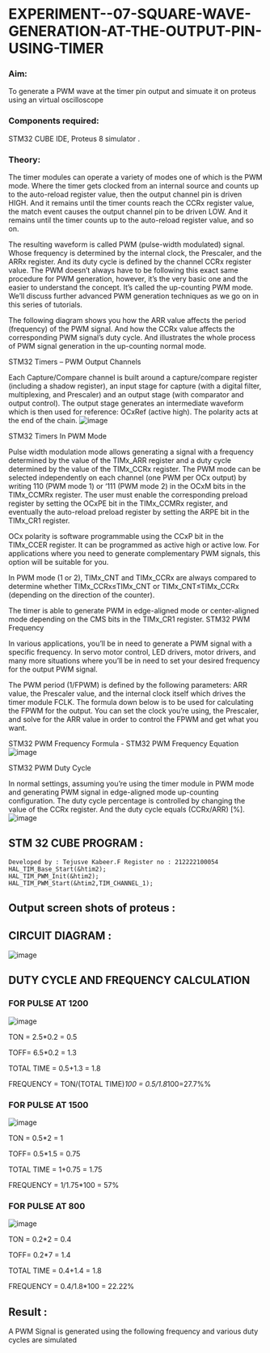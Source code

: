 # EXPERIMENT--07-SQUARE-WAVE-GENERATION-AT-THE-OUTPUT-PIN-USING-TIMER

### Aim:
To generate a PWM wave at the timer pin output and  simuate it on  proteus using an virtual oscilloscope  

### Components required:
STM32 CUBE IDE, Proteus 8 simulator .

### Theory:

The timer modules can operate a variety of modes one of which is the PWM mode. Where the timer gets clocked from an internal source and counts up to the auto-reload register value, then the output channel pin is driven HIGH. And it remains until the timer counts reach the CCRx register value, the match event causes the output channel pin to be driven LOW. And it remains until the timer counts up to the auto-reload register value, and so on.

The resulting waveform is called PWM (pulse-width modulated) signal. Whose frequency is determined by the internal clock, the Prescaler, and the ARRx register. And its duty cycle is defined by the channel CCRx register value. The PWM doesn’t always have to be following this exact same procedure for PWM generation, however, it’s the very basic one and the easier to understand the concept. It’s called the up-counting PWM mode. We’ll discuss further advanced PWM generation techniques as we go on in this series of tutorials.

The following diagram shows you how the ARR value affects the period (frequency) of the PWM signal. And how the CCRx value affects the corresponding PWM signal’s duty cycle. And illustrates the whole process of PWM signal generation in the up-counting normal mode.

STM32 Timers – PWM Output Channels

Each Capture/Compare channel is built around a capture/compare register (including a shadow register), an input stage for capture (with a digital filter, multiplexing, and Prescaler) and an output stage (with comparator and output control). The output stage generates an intermediate waveform which is then used for reference: OCxRef (active high). The polarity acts at the end of the chain.
![image](https://github.com/Reebak04/EXPERIMENT--07-SQUARE-WAVE-GENERATION-AT-THE-OUTPUT-PIN-USING-TIMER/assets/118364993/cfb6fef3-2b44-4fc1-9329-78152c84c171)


STM32 Timers In PWM Mode

Pulse width modulation mode allows generating a signal with a frequency determined by the value of the TIMx_ARR register and a duty cycle determined by the value of the TIMx_CCRx register. The PWM mode can be selected independently on each channel (one PWM per OCx output) by writing 110 (PWM mode 1) or ‘111 (PWM mode 2) in the OCxM bits in the TIMx_CCMRx register. The user must enable the corresponding preload register by setting the OCxPE bit in the TIMx_CCMRx register, and eventually the auto-reload preload register by setting the ARPE bit in the TIMx_CR1 register.

OCx polarity is software programmable using the CCxP bit in the TIMx_CCER register. It can be programmed as active high or active low. For applications where you need to generate complementary PWM signals, this option will be suitable for you.

In PWM mode (1 or 2), TIMx_CNT and TIMx_CCRx are always compared to determine whether TIMx_CCRx≤TIMx_CNT or TIMx_CNT≤TIMx_CCRx (depending on the direction of the counter).

The timer is able to generate PWM in edge-aligned mode or center-aligned mode depending on the CMS bits in the TIMx_CR1 register.
STM32 PWM Frequency

In various applications, you’ll be in need to generate a PWM signal with a specific frequency. In servo motor control, LED drivers, motor drivers, and many more situations where you’ll be in need to set your desired frequency for the output PWM signal.

The PWM period (1/FPWM) is defined by the following parameters: ARR value, the Prescaler value, and the internal clock itself which drives the timer module FCLK. The formula down below is to be used for calculating the FPWM for the output. You can set the clock you’re using, the Prescaler, and solve for the ARR value in order to control the FPWM and get what you want.

STM32 PWM Frequency Formula - STM32 PWM Frequency Equation
![image](https://github.com/vasanthkumarch/EXPERIMENT--07-SQUARE-WAVE-GENERATION-AT-THE-OUTPUT-PIN-USING-TIMER/assets/36288975/aca8a20e-9b99-40c1-bada-f31accaa2ae9)

STM32 PWM Duty Cycle

In normal settings, assuming you’re using the timer module in PWM mode and generating PWM signal in edge-aligned mode up-counting configuration. The duty cycle percentage is controlled by changing the value of the CCRx register. And the duty cycle equals (CCRx/ARR) [%].
![image](https://github.com/vasanthkumarch/EXPERIMENT--07-SQUARE-WAVE-GENERATION-AT-THE-OUTPUT-PIN-USING-TIMER/assets/36288975/58ce0807-331e-49f7-bc8d-373f82592a92)

## STM 32 CUBE PROGRAM :
```
Developed by : Tejusve Kabeer.F Register no : 212222100054
HAL_TIM_Base_Start(&htim2);
HAL_TIM_PWM_Init(&htim2);
HAL_TIM_PWM_Start(&htim2,TIM_CHANNEL_1);
```
## Output screen shots of proteus  :
## CIRCUIT DIAGRAM : 
 ![image](https://github.com/Reebak04/EXPERIMENT--07-SQUARE-WAVE-GENERATION-AT-THE-OUTPUT-PIN-USING-TIMER/assets/118364993/28273f21-c74f-45ec-9f8e-33a1b49221e6)

## DUTY CYCLE AND FREQUENCY CALCULATION 
### FOR PULSE AT 1200
![image](https://github.com/Reebak04/EXPERIMENT--07-SQUARE-WAVE-GENERATION-AT-THE-OUTPUT-PIN-USING-TIMER/assets/118364993/7b8fca40-6a74-490d-8be0-48a65ef2fb0a)


TON = 2.5*0.2 = 0.5

TOFF= 6.5*0.2 = 1.3

TOTAL TIME = 0.5+1.3 = 1.8

FREQUENCY = TON/(TOTAL TIME)*100 = 0.5/1.8*100=27.7%%

### FOR PULSE AT 1500

![image](https://github.com/Reebak04/EXPERIMENT--07-SQUARE-WAVE-GENERATION-AT-THE-OUTPUT-PIN-USING-TIMER/assets/118364993/d3bb3e2e-85bb-498b-b457-3e9a9fcf02a8)


TON = 0.5*2 = 1

TOFF= 0.5*1.5 = 0.75

TOTAL TIME = 1+0.75 = 1.75

FREQUENCY = 1/1.75*100 = 57%


### FOR PULSE AT 800

![image](https://github.com/Reebak04/EXPERIMENT--07-SQUARE-WAVE-GENERATION-AT-THE-OUTPUT-PIN-USING-TIMER/assets/118364993/06e1c4d0-7a37-4799-9beb-5a9a239e274c)

TON = 0.2*2 = 0.4

TOFF= 0.2*7 = 1.4

TOTAL TIME = 0.4+1.4 = 1.8

FREQUENCY = 0.4/1.8*100 = 22.22%


## Result :
A PWM Signal is generated using the following frequency and various duty cycles are simulated 




